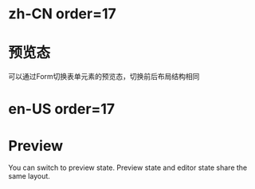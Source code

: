 # zh-CN order=17

# 预览态

可以通过Form切换表单元素的预览态，切换前后布局结构相同

# en-US order=17

# Preview

You can switch to preview state. Preview state and editor state share the same layout.
